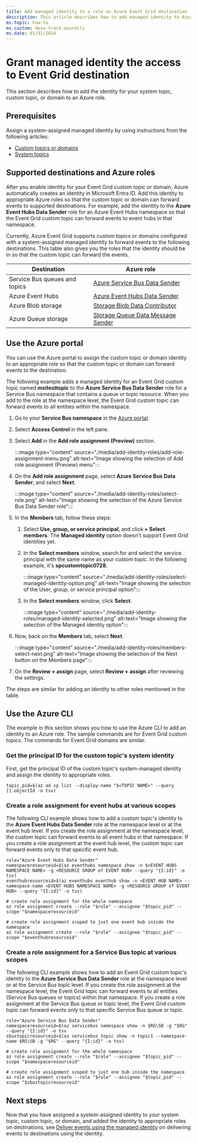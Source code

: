 ```yaml
---
title: Add managed identity to a role on Azure Event Grid destination
description: This article describes how to add managed identity to Azure roles on destinations such as Azure Service Bus and Azure Event Hubs. 
ms.topic: how-to
ms.custom: devx-track-azurecli
ms.date: 01/31/2024
---
```


# Grant managed identity the access to Event Grid destination
This section describes how to add the identity for your system topic, custom topic, or domain to an Azure role. 

## Prerequisites
Assign a system-assigned managed identity by using instructions from the following articles:

- [Custom topics or domains](enable-identity-custom-topics-domains.md)
- [System topics](enable-identity-system-topics.md)

## Supported destinations and Azure roles
After you enable identity for your Event Grid custom topic or domain, Azure automatically creates an identity in Microsoft Entra ID. Add this identity to appropriate Azure roles so that the custom topic or domain can forward events to supported destinations. For example, add the identity to the **Azure Event Hubs Data Sender** role for an Azure Event Hubs namespace so that the Event Grid custom topic can forward events to event hubs in that namespace. 

Currently, Azure Event Grid supports custom topics or domains configured with a system-assigned managed identity to forward events to the following destinations. This table also gives you the roles that the identity should be in so that the custom topic can forward the events.

| Destination | Azure role | 
| ----------- | --------- | 
| Service Bus queues and topics | [Azure Service Bus Data Sender](../service-bus-messaging/authenticate-application.md#azure-built-in-roles-for-azure-service-bus) |
| Azure Event Hubs | [Azure Event Hubs Data Sender](../event-hubs/authorize-access-azure-active-directory.md#azure-built-in-roles-for-azure-event-hubs) | 
| Azure Blob storage | [Storage Blob Data Contributor](../storage/blobs/assign-azure-role-data-access.md) |
| Azure Queue storage |[Storage Queue Data Message Sender](../storage/blobs/assign-azure-role-data-access.md) | 

## Use the Azure portal
You can use the Azure portal to assign the custom topic or domain identity to an appropriate role so that the custom topic or domain can forward events to the destination. 

The following example adds a managed identity for an Event Grid custom topic named **msitesttopic** to the **Azure Service Bus Data Sender** role for a Service Bus namespace that contains a queue or topic resource. When you add to the role at the namespace level, the Event Grid custom topic can forward events to all entities within the namespace. 

1. Go to your **Service Bus namespace** in the [Azure portal](https://portal.azure.com). 
1. Select **Access Control** in the left pane. 
1. Select **Add** in the **Add role assignment (Preview)** section. 

    :::image type="content" source="./media/add-identity-roles/add-role-assignment-menu.png" alt-text="Image showing the selection of Add role assignment (Preview) menu":::
1. On the **Add role assignment** page, select **Azure Service Bus Data Sender**, and select **Next**.  
    
    :::image type="content" source="./media/add-identity-roles/select-role.png" alt-text="Image showing the selection of the Azure Service Bus Data Sender role":::
1. In the **Members** tab, follow these steps: 
    1. Select **Use, group, or service principal**, and click **+ Select members**. The **Managed identity** option doesn't support Event Grid identities yet. 
    1. In the **Select members** window, search for and select the service principal with the same name as your custom topic. In the following example, it's **spcustomtopic0728**.
    
        :::image type="content" source="./media/add-identity-roles/select-managed-identity-option.png" alt-text="Image showing the selection of the User, group, or service principal option":::    
    1. In the **Select members** window, click **Select**. 

        :::image type="content" source="./media/add-identity-roles/managed-identity-selected.png" alt-text="Image showing the selection of the Managed identity option":::            
1. Now, back on the **Members** tab, select **Next**. 

    :::image type="content" source="./media/add-identity-roles/members-select-next.png" alt-text="Image showing the selection of the Next button on the Members page":::                
1. On the **Review + assign** page, select **Review + assign** after reviewing the settings. 

The steps are similar for adding an identity to other roles mentioned in the table. 

## Use the Azure CLI
The example in this section shows you how to use the Azure CLI to add an identity to an Azure role. The sample commands are for Event Grid custom topics. The commands for Event Grid domains are similar. 

### Get the principal ID for the custom topic's system identity 
First, get the principal ID of the custom topic's system-managed identity and assign the identity to appropriate roles.

```azurecli-interactive
topic_pid=$(az ad sp list --display-name "$<TOPIC NAME>" --query [].objectId -o tsv)
```

### Create a role assignment for event hubs at various scopes 
The following CLI example shows how to add a custom topic's identity to the **Azure Event Hubs Data Sender** role at the namespace level or at the event hub level. If you create the role assignment at the namespace level, the custom topic can forward events to all event hubs in that namespace. If you create a role assignment at the event hub level, the custom topic can forward events only to that specific event hub. 


```azurecli-interactive
role="Azure Event Hubs Data Sender" 
namespaceresourceid=$(az eventhubs namespace show -n $<EVENT HUBS NAMESPACE NAME> -g <RESOURCE GROUP of EVENT HUB> --query "{I:id}" -o tsv) 
eventhubresourceid=$(az eventhubs eventhub show -n <EVENT HUB NAME> --namespace-name <EVENT HUBS NAMESPACE NAME> -g <RESOURCE GROUP of EVENT HUB> --query "{I:id}" -o tsv) 

# create role assignment for the whole namespace 
az role assignment create --role "$role" --assignee "$topic_pid" --scope "$namespaceresourceid" 

# create role assignment scoped to just one event hub inside the namespace 
az role assignment create --role "$role" --assignee "$topic_pid" --scope "$eventhubresourceid" 
```

### Create a role assignment for a Service Bus topic at various scopes 
The following CLI example shows how to add an Event Grid custom topic's identity to the **Azure Service Bus Data Sender** role at the namespace level or at the Service Bus topic level. If you create the role assignment at the namespace level, the Event Grid topic can forward events to all entities (Service Bus queues or topics) within that namespace. If you create a role assignment at the Service Bus queue or topic level, the Event Grid custom topic can forward events only to that specific Service Bus queue or topic. 

```azurecli-interactive
role="Azure Service Bus Data Sender" 
namespaceresourceid=$(az servicebus namespace show -n $RG\SB -g "$RG" --query "{I:id}" -o tsv 
sbustopicresourceid=$(az servicebus topic show -n topic1 --namespace-name $RG\SB -g "$RG" --query "{I:id}" -o tsv) 

# create role assignment for the whole namespace 
az role assignment create --role "$role" --assignee "$topic_pid" --scope "$namespaceresourceid" 

# create role assignment scoped to just one hub inside the namespace 
az role assignment create --role "$role" --assignee "$topic_pid" --scope "$sbustopicresourceid" 
```

## Next steps
Now that you have assigned a system-assigned identity to your system topic, custom topic, or domain, and added the identity to appropriate roles on destinations, see [Deliver events using the managed identity](managed-service-identity.md) on delivering events to destinations using the identity.

